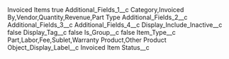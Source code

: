 <?xml version="1.0" encoding="UTF-8"?>
<CustomMetadata xmlns="http://soap.sforce.com/2006/04/metadata" xmlns:xsi="http://www.w3.org/2001/XMLSchema-instance" xmlns:xsd="http://www.w3.org/2001/XMLSchema">
    <label>Invoiced Items</label>
    <protected>true</protected>
    <values>
        <field>Additional_Fields_1__c</field>
        <value xsi:type="xsd:string">Category,Invoiced By,Vendor,Quantity,Revenue,Part Type</value>
    </values>
    <values>
        <field>Additional_Fields_2__c</field>
        <value xsi:nil="true"/>
    </values>
    <values>
        <field>Additional_Fields_3__c</field>
        <value xsi:nil="true"/>
    </values>
    <values>
        <field>Additional_Fields_4__c</field>
        <value xsi:nil="true"/>
    </values>
    <values>
        <field>Display_Include_Inactive__c</field>
        <value xsi:type="xsd:boolean">false</value>
    </values>
    <values>
        <field>Display_Tag__c</field>
        <value xsi:type="xsd:boolean">false</value>
    </values>
    <values>
        <field>Is_Group__c</field>
        <value xsi:type="xsd:boolean">false</value>
    </values>
    <values>
        <field>Item_Type__c</field>
        <value xsi:type="xsd:string">Part,Labor,Fee,Sublet,Warranty Product,Other Product</value>
    </values>
    <values>
        <field>Object_Display_Label__c</field>
        <value xsi:type="xsd:string">Invoiced Item</value>
    </values>
    <values>
        <field>Status__c</field>
        <value xsi:nil="true"/>
    </values>
</CustomMetadata>
